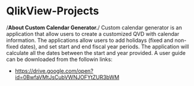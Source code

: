 # QlikView-Projects

/****About Custom Calendar Generator.****/
Custom calendar generator is an application that allow users to create a customized QVD with calendar information. The applications allow users to add holidays (fixed and non-fixed dates), and set start and end fiscal year periods. The application will calculate all the dates between the start and year provided. A user guide can be downloaded from the followin links:
- https://drive.google.com/open?id=0BwfaVMtJsCubVWNJOFYtZUR3bWM

